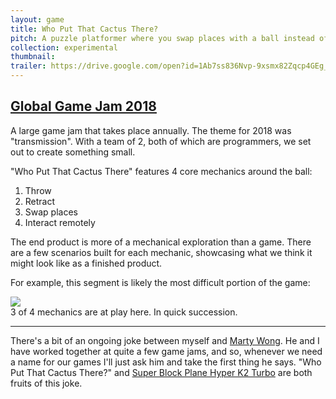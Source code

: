 ```yaml
---
layout: game
title: Who Put That Cactus There?
pitch: A puzzle platformer where you swap places with a ball instead of jumping
collection: experimental
thumbnail:
trailer: https://drive.google.com/open?id=1Ab7ss836Nvp-9xsmx82Zqcp4GEg_GcpR
---
```

## [Global Game Jam 2018](https://globalgamejam.org/theme-2018)

A large game jam that takes place annually. The theme for 2018 was "transmission". With a team of 2, both of which are programmers, we set out to create something small.

"Who Put That Cactus There" features 4 core mechanics around the ball:
1. Throw
2. Retract
3. Swap places
4. Interact remotely

The end product is more of a mechanical exploration than a game. There are a few scenarios built for each mechanic, showcasing what we think it might look like as a finished product.

For example, this segment is likely the most difficult portion of the game:
<div class="aspectratio">
<img src="/assets/images/whoputthatcactusthere/mechanics.gif" class="demo-gif">
</div>
3 of 4 mechanics are at play here. In quick succession.

---
There's a bit of an ongoing joke between myself and [Marty Wong](http://www.martincwong.com/). He and I have worked together at quite a few game jams, and so, whenever we need a name for our games I'll just ask him and take the first thing he says. "Who Put That Cactus There?" and [Super Block Plane Hyper K2 Turbo](/experimental/superblockplane) are both fruits of this joke.